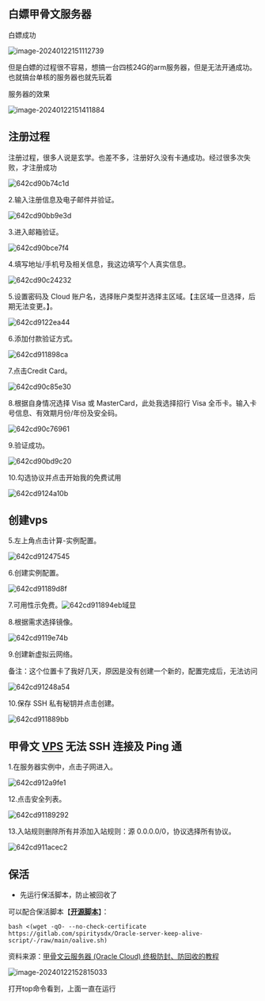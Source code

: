 



## 白嫖甲骨文服务器

白嫖成功

![image-20240122151112739](img/image-20240122151112739.png)

但是白嫖的过程很不容易，想搞一台四核24G的arm服务器，但是无法开通成功。也就搞台单核的服务器也就先玩着

服务器的效果

![image-20240122151411884](img/image-20240122151411884.png)



## 注册过程

注册过程，很多人说是玄学。也差不多，注册好久没有卡通成功。经过很多次失败，才注册成功

![642cd90b74c1d](img/642cd90b74c1d.webp)

2.输入注册信息及电子邮件并验证。

![642cd90bb9e3d](img/642cd90bb9e3d.webp)

3.进入邮箱验证。

![642cd90bce7f4](img/642cd90bce7f4.webp)

4.填写地址/手机号及相关信息，我这边填写个人真实信息。

![642cd90c24232](img/642cd90c24232.webp)

5.设置密码及 Cloud 账户名，选择账户类型并选择主区域。【主区域一旦选择，后期无法变更。】。

![642cd9122ea44](img/642cd9122ea44.webp)

6.添加付款验证方式。

![642cd911898ca](img/642cd911898ca.webp)

7.点击Credit Card。

![642cd90c85e30](img/642cd90c85e30.webp)

8.根据自身情况选择 Visa 或 MasterCard，此处我选择招行 Visa 全币卡。输入卡号信息、有效期月份/年份及安全码。

![642cd90c76961](img/642cd90c76961.webp)

9.验证成功。

![642cd90bd9c20](img/642cd90bd9c20.webp)

10.勾选协议并点击开始我的免费试用

![642cd9124a10b](img/642cd9124a10b.webp)



## 创建vps

5.左上角点击计算-实例配置。

![642cd91247545](img/642cd91247545.webp)



6.创建实例配置。

![642cd91189d8f](img/642cd91189d8f.webp)

7.可用性示免费。![642cd911894eb](C:/Users/L1319/Downloads/642cd911894eb.webp)域显

8.根据需求选择镜像。

![642cd9119e74b](img/642cd9119e74b.webp)



9.创建新虚拟云网络。

备注：这个位置卡了我好几天，原因是没有创建一个新的，配置完成后，无法访问

![642cd91248a54](img/642cd91248a54.webp)

10.保存 SSH 私有秘钥并点击创建。

![642cd911889bb](img/642cd911889bb.webp)



## 甲骨文 [VPS](https://www.manwuji.com/tag/vps/) 无法 SSH 连接及 Ping 通

1.在服务器实例中，点击子网进入。

![642cd912a9fe1](img/642cd912a9fe1.webp)

12.点击安全列表。

![642cd91189292](img/642cd91189292.webp)

13.入站规则删除所有并添加入站规则：源 0.0.0.0/0，协议选择所有协议。

![642cd911acec2](img/642cd911acec2.webp)



## 保活

- 先运行保活脚本，防止被回收了

可以配合保活脚本【**[开源脚本](https://github.com/spiritLHLS/Oracle-server-keep-alive-script)**】：
```
bash <(wget -qO- --no-check-certificate https://gitlab.com/spiritysdx/Oracle-server-keep-alive-script/-/raw/main/oalive.sh)
```

资料来源：[甲骨文云服务器 (Oracle Cloud) 终极防封、防回收的教程](https://www.freedidi.com/10167.html#google_vignette)

![image-20240122152815033](img/image-20240122152815033.png)

打开top命令看到，上面一直在运行